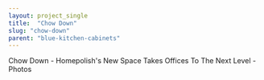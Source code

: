 ```yaml
---
layout: project_single
title:  "Chow Down"
slug: "chow-down"
parent: "blue-kitchen-cabinets"
---
```

Chow Down - Homepolish's New Space Takes Offices To The Next Level - Photos